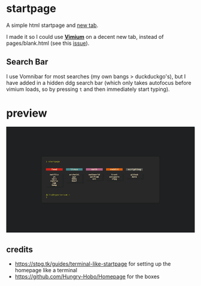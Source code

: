 # startpage
A simple html startpage and [new tab](https://chrome.google.com/webstore/detail/change-new-tab/mocklpfdimiadpbgamlgehpgpodggahe "new tab extension").

I made it so I could use **[Vimium](https://github.com/philc/vimium)** on a decent new tab, instead of pages/blank.html (see this [issue](https://github.com/philc/vimium/issues/1515 "issue link")).

## Search Bar
I use Vomnibar for most searches (my own bangs > duckduckgo's), but I have added in a hidden ddg search bar (which only takes autofocus before vimium loads, so by pressing `t` and then immediately start typing).

# preview
![](startpage.gif)

## credits

- https://stpg.tk/guides/terminal-like-startpage for setting up the homepage like a terminal
- https://github.com/Hungry-Hobo/Homepage for the boxes
